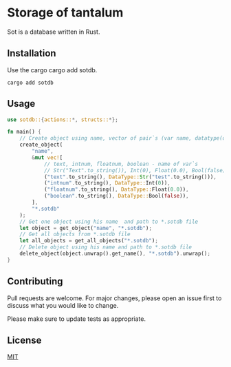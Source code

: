 # Storage of tantalum

Sot is a database written in Rust.

## Installation

Use the cargo cargo add sotdb.
```
cargo add sotdb
```
## Usage

```rust
use sotdb::{actions::*, structs::*};

fn main() {
    // Create object using name, vector of pair`s (var name, datatype(data))
    create_object(
        "name",
        &mut vec![
            // text, intnum, floatnum, boolean - name of var`s
            // Str("Text".to_string()), Int(0), Float(0.0), Bool(false) - datatype`s with with their data
            ("text".to_string(), DataType::Str("test".to_string())),
            ("intnum".to_string(), DataType::Int(0)),
            ("floatnum".to_string(), DataType::Float(0.0)),
            ("boolean".to_string(), DataType::Bool(false)),
        ],
        "*.sotdb"
    );
    // Get one object using his name  and path to *.sotdb file
    let object = get_object("name", "*.sotdb");
    // Get all objects from *.sotdb file
    let all_objects = get_all_objects("*.sotdb");
    // Delete object using his name and path to *.sotdb file
    delete_object(object.unwrap().get_name(), "*.sotdb").unwrap();
}
```

## Contributing

Pull requests are welcome. For major changes, please open an issue first
to discuss what you would like to change.

Please make sure to update tests as appropriate.

## License

[MIT](https://choosealicense.com/licenses/mit/)
